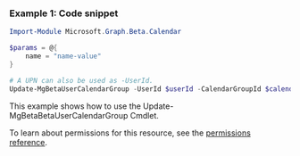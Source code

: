 ### Example 1: Code snippet

```powershellImport-Module Microsoft.Graph.Beta.Calendar

$params = @{
	name = "name-value"
}

# A UPN can also be used as -UserId.
Update-MgBetaUserCalendarGroup -UserId $userId -CalendarGroupId $calendarGroupId -BodyParameter $params
```
This example shows how to use the Update-MgBetaBetaUserCalendarGroup Cmdlet.
To learn about permissions for this resource, see the [permissions reference](/graph/permissions-reference).

